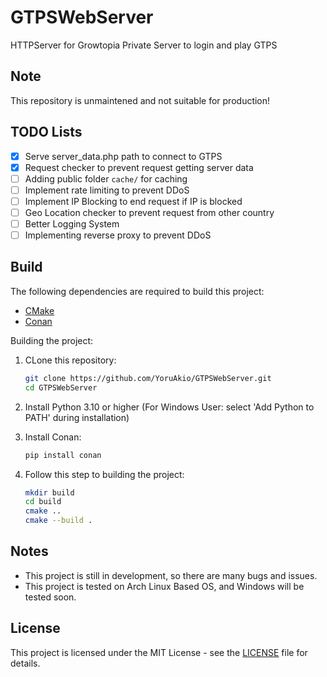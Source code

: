 # GTPSWebServer

HTTPServer for Growtopia Private Server to login and play GTPS

## Note
This repository is unmaintened and not suitable for production!

## TODO Lists

- [x] Serve server_data.php path to connect to GTPS
- [x] Request checker to prevent request getting server data
- [ ] Adding public folder `cache/` for caching
- [ ] Implement rate limiting to prevent DDoS
- [ ] Implement IP Blocking to end request if IP is blocked
- [ ] Geo Location checker to prevent request from other country
- [ ] Better Logging System
- [ ] Implementing reverse proxy to prevent DDoS

## Build

The following dependencies are required to build this project:

- [CMake](https://cmake.org/)
- [Conan](https://conan.io/)

Building the project:

1. CLone this repository:

    ```bash
    git clone https://github.com/YoruAkio/GTPSWebServer.git
    cd GTPSWebServer
    ```

2. Install Python 3.10 or higher (For Windows User: select 'Add Python to PATH' during installation)
3. Install Conan:

    ```bash
    pip install conan
    ```

4. Follow this step to building the project:

    ```bash
    mkdir build
    cd build
    cmake ..
    cmake --build .
    ```

## Notes

- This project is still in development, so there are many bugs and issues.
- This project is tested on Arch Linux Based OS, and Windows will be tested soon.

## License

This project is licensed under the MIT License - see the [LICENSE](LICENSE) file for details.
